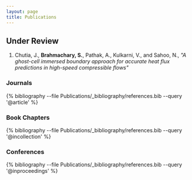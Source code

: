 ```yaml
---
layout: page
title: Publications
---
```


## Under Review
1. Chutia, J., **Brahmachary, S.**, Pathak, A., Kulkarni, V., and Sahoo, N., _"A ghost-cell immersed boundary approach for accurate heat flux predictions in high-speed compressible flows"_

### Journals
{% bibliography --file Publications/_bibliography/references.bib --query '@article' %}

### Book Chapters
{% bibliography --file Publications/_bibliography/references.bib --query '@incollection' %}

### Conferences
{% bibliography --file Publications/_bibliography/references.bib --query '@inproceedings' %}
